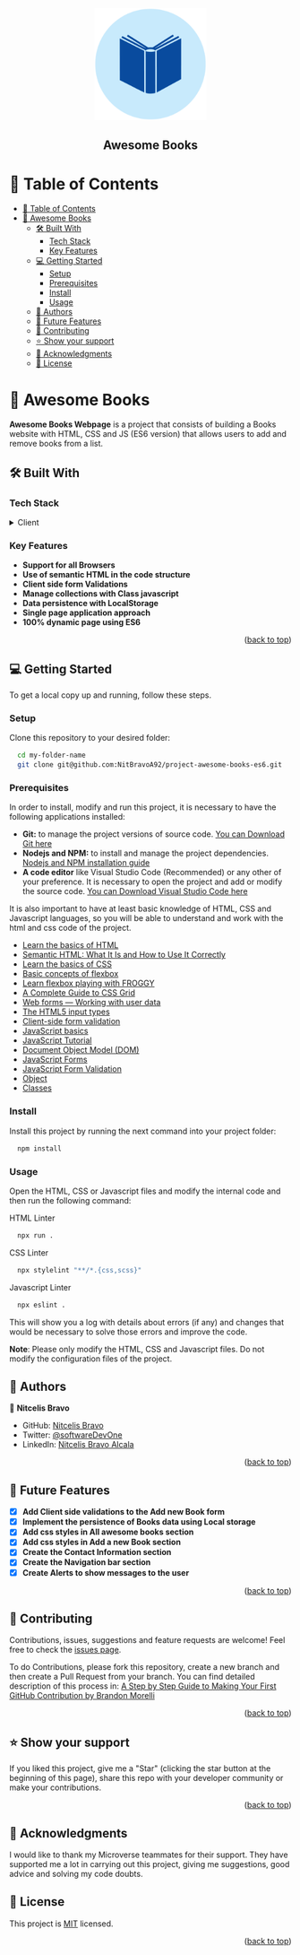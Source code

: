 
<a name="readme-top"></a>
<div align="center">
  <img src=".\img\logo-book-icon.png" alt="logo website" width="200"  height="auto" />
  <br/>
  <h2><b>Awesome Books</b></h2>
</div>

# 📗 Table of Contents

- [📗 Table of Contents](#-table-of-contents)
- [📖 Awesome Books ](#-awesome-books-)
  - [🛠 Built With ](#-built-with-)
    - [Tech Stack ](#tech-stack-)
    - [Key Features ](#key-features-)
  - [💻 Getting Started ](#-getting-started-)
    - [Setup](#setup)
    - [Prerequisites](#prerequisites)
    - [Install](#install)
    - [Usage](#usage)
  - [👥 Authors ](#-authors-)
  - [🔭 Future Features ](#-future-features-)
  - [🤝 Contributing ](#-contributing-)
  - [⭐️ Show your support ](#️-show-your-support-)
  - [🙏 Acknowledgments ](#-acknowledgments-)
  - [📝 License ](#-license-)

# 📖 Awesome Books <a name="about-project"></a>

**Awesome Books Webpage** is a project that consists of building a Books website with HTML, CSS and JS (ES6 version) that allows users to add and remove books from a list.

## 🛠 Built With <a name="built-with"></a>

### Tech Stack <a name="tech-stack"></a>

<details>
  <summary>Client</summary>
  <ul>
    <li><a href="https://webhint.io/">Webhint.io</a></li>
    <li><a href="https://stylelint.io/">Stylelint.io</a></li>
    <li><a href="https://eslint.org/">ESlint.org</a></li>
    <li><a href="https://nodejs.org">Node.js</a></li>
    <li><a href="https://moment.github.io/luxon">Luxon.js</a></li>
  </ul>
</details>

### Key Features <a name="key-features"></a>

- **Support for all Browsers**
- **Use of semantic HTML in the code structure**
- **Client side form Validations**
- **Manage collections with Class javascript**
- **Data persistence with LocalStorage**
- **Single page application approach**
- **100% dynamic page using ES6**

<p align="right">(<a href="#readme-top">back to top</a>)</p>

## 💻 Getting Started <a name="getting-started"></a>

To get a local copy up and running, follow these steps.

### Setup

Clone this repository to your desired folder:

```sh
  cd my-folder-name
  git clone git@github.com:NitBravoA92/project-awesome-books-es6.git
```

### Prerequisites
In order to install, modify and run this project, it is necessary to have the following applications installed:
- **Git:** to manage the project versions of source code. [You can Download Git here](https://git-scm.com/)
- **Nodejs and NPM:** to install and manage the project dependencies. [Nodejs and NPM installation guide](https://docs.npmjs.com/downloading-and-installing-node-js-and-npm)
- **A code editor** like Visual Studio Code (Recommended) or any other of your preference. It is necessary to open the project and add or modify the source code. [You can Download Visual Studio Code here](https://code.visualstudio.com/)

It is also important to have at least basic knowledge of HTML, CSS and Javascript languages, so you will be able to understand and work with the html and css code of the project. 
- [Learn the basics of HTML](https://developer.mozilla.org/en-US/docs/Web/HTML)
- [Semantic HTML: What It Is and How to Use It Correctly](https://www.semrush.com/blog/semantic-html5-guide/)
- [Learn the basics of CSS](https://developer.mozilla.org/en-US/docs/Web/CSS)
- [Basic concepts of flexbox](https://developer.mozilla.org/es/docs/Web/CSS/CSS_Flexible_Box_Layout/Basic_Concepts_of_Flexbox)
- [Learn flexbox playing with FROGGY](https://flexboxfroggy.com/)
- [A Complete Guide to CSS Grid](https://css-tricks.com/snippets/css/complete-guide-grid/)
- [Web forms — Working with user data](https://developer.mozilla.org/en-US/docs/Learn/Forms)
- [The HTML5 input types](https://developer.mozilla.org/en-US/docs/Learn/Forms/HTML5_input_types)
- [Client-side form validation](https://developer.mozilla.org/en-US/docs/Learn/Forms/Form_validation)
- [JavaScript basics](https://developer.mozilla.org/en-US/docs/Learn/Getting_started_with_the_web/JavaScript_basics)
- [JavaScript Tutorial](https://www.w3schools.com/js/)
- [Document Object Model (DOM)](https://developer.mozilla.org/en-US/docs/Web/API/Document_Object_Model)
- [JavaScript Forms](https://www.w3schools.com/js/js_validation.asp)
- [JavaScript Form Validation](https://www.javatpoint.com/javascript-form-validation)
- [Object](https://developer.mozilla.org/en-US/docs/Web/JavaScript/Reference/Global_Objects/Object)
- [Classes](https://developer.mozilla.org/en-US/docs/Web/JavaScript/Reference/Classes)

### Install

Install this project by running the next command into your project folder:

```sh
  npm install
```

### Usage

Open the HTML, CSS or Javascript files and modify the internal code and then run the following command:

HTML Linter
```sh
  npx run .
```

CSS Linter
```sh
  npx stylelint "**/*.{css,scss}"
```

Javascript Linter
```sh
  npx eslint .
```

This will show you a log with details about errors (if any) and changes that would be necessary to solve those errors and improve the code.

**Note**: Please only modify the HTML, CSS and Javascript files. Do not modify the configuration files of the project.

## 👥 Authors <a name="authors"></a>

👤 **Nitcelis Bravo**

- GitHub: [Nitcelis Bravo](https://github.com/NitBravoA92)
- Twitter: [@softwareDevOne](https://twitter.com/softwareDevOne)
- LinkedIn: [Nitcelis Bravo Alcala](https://www.linkedin.com/in/nitcelis-bravo-alcala-b65340158)

<p align="right">(<a href="#readme-top">back to top</a>)</p>

## 🔭 Future Features <a name="future-features"></a>

- [x] **Add Client side validations to the Add new Book form**
- [x] **Implement the persistence of Books data using Local storage**
- [x] **Add css styles in All awesome books section**
- [x] **Add css styles in Add a new Book section**
- [x] **Create the Contact Information section**
- [x] **Create the Navigation bar section**
- [x] **Create Alerts to show messages to the user**

<p align="right">(<a href="#readme-top">back to top</a>)</p>

## 🤝 Contributing <a name="contributing"></a>

Contributions, issues, suggestions and feature requests are welcome!
Feel free to check the [issues page](../../issues/).

To do Contributions, please fork this repository, create a new branch and then create a Pull Request from your branch. You can find detailed description of this process in: [A Step by Step Guide to Making Your First GitHub Contribution by Brandon Morelli](https://codeburst.io/a-step-by-step-guide-to-making-your-first-github-contribution-5302260a2940)

<p align="right">(<a href="#readme-top">back to top</a>)</p>

## ⭐️ Show your support <a name="support"></a>

If you liked this project, give me a "Star" (clicking the star button at the beginning of this page), share this repo with your developer community or make your contributions.

<p align="right">(<a href="#readme-top">back to top</a>)</p>

## 🙏 Acknowledgments <a name="acknowledgements"></a>

I would like to thank my Microverse teammates for their support. They have supported me a lot in carrying out this project, giving me suggestions, good advice and solving my code doubts.


## 📝 License <a name="license"></a>

This project is [MIT](./LICENSE) licensed.

<p align="right">(<a href="#readme-top">back to top</a>)</p>
